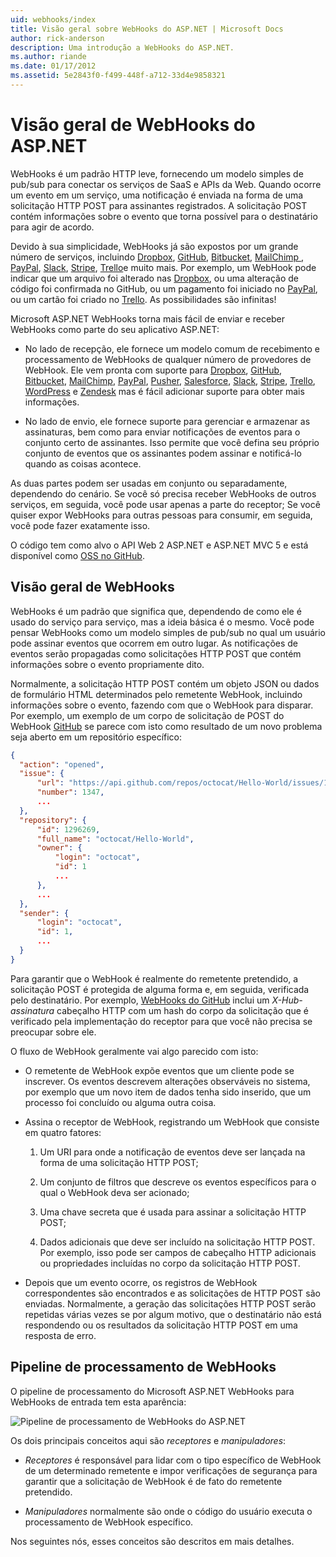 ```yaml
---
uid: webhooks/index
title: Visão geral sobre WebHooks do ASP.NET | Microsoft Docs
author: rick-anderson
description: Uma introdução a WebHooks do ASP.NET.
ms.author: riande
ms.date: 01/17/2012
ms.assetid: 5e2843f0-f499-448f-a712-33d4e9858321
---
```

# <a name="aspnet-webhooks-overview"></a>Visão geral de WebHooks do ASP.NET

WebHooks é um padrão HTTP leve, fornecendo um modelo simples de pub/sub para conectar os serviços de SaaS e APIs da Web. Quando ocorre um evento em um serviço, uma notificação é enviada na forma de uma solicitação HTTP POST para assinantes registrados. A solicitação POST contém informações sobre o evento que torna possível para o destinatário para agir de acordo.

Devido à sua simplicidade, WebHooks já são expostos por um grande número de serviços, incluindo [Dropbox](http://dropbox.com/), [GitHub](http://www.github.com/), [Bitbucket](https://bitbucket.org/), [MailChimp ](http://www.mailchimp.com/), [PayPal](http://www.paypal.com/), [Slack](http://www.slack.com), [Stripe](http://www.stripe.com), [Trello](http://www.trello.com/)e muito mais. Por exemplo, um WebHook pode indicar que um arquivo foi alterado nas [Dropbox](http://dropbox.com/), ou uma alteração de código foi confirmada no GitHub, ou um pagamento foi iniciado no [PayPal](http://www.paypal.com/), ou um cartão foi criado no [ Trello](http://www.trello.com/). As possibilidades são infinitas!

Microsoft ASP.NET WebHooks torna mais fácil de enviar e receber WebHooks como parte do seu aplicativo ASP.NET:

* No lado de recepção, ele fornece um modelo comum de recebimento e processamento de WebHooks de qualquer número de provedores de WebHook. Ele vem pronta com suporte para [Dropbox](http://dropbox.com/), [GitHub](http://www.github.com/), [Bitbucket](https://bitbucket.org/), [MailChimp](http://www.mailchimp.com/), [PayPal](http://www.paypal.com/), [Pusher](http://www.pusher.com), [Salesforce](http://www.salesforce.com), [Slack](http://www.slack.com), [Stripe](http://www.stripe.com), [Trello](http://www.trello.com/),[ WordPress](http://www.wordpress.com) e [Zendesk](https://www.zendesk.com/) mas é fácil adicionar suporte para obter mais informações.

* No lado de envio, ele fornece suporte para gerenciar e armazenar as assinaturas, bem como para enviar notificações de eventos para o conjunto certo de assinantes. Isso permite que você defina seu próprio conjunto de eventos que os assinantes podem assinar e notificá-lo quando as coisas acontece.

As duas partes podem ser usadas em conjunto ou separadamente, dependendo do cenário. Se você só precisa receber WebHooks de outros serviços, em seguida, você pode usar apenas a parte do receptor; Se você quiser expor WebHooks para outras pessoas para consumir, em seguida, você pode fazer exatamente isso.

O código tem como alvo o API Web 2 ASP.NET e ASP.NET MVC 5 e está disponível como [OSS no GitHub](https://github.com/aspnet/WebHooks).

## <a name="webhooks-overview"></a>Visão geral de WebHooks

WebHooks é um padrão que significa que, dependendo de como ele é usado do serviço para serviço, mas a ideia básica é o mesmo. Você pode pensar WebHooks como um modelo simples de pub/sub no qual um usuário pode assinar eventos que ocorrem em outro lugar. As notificações de eventos serão propagadas como solicitações HTTP POST que contém informações sobre o evento propriamente dito.

Normalmente, a solicitação HTTP POST contém um objeto JSON ou dados de formulário HTML determinados pelo remetente WebHook, incluindo informações sobre o evento, fazendo com que o WebHook para disparar. Por exemplo, um exemplo de um corpo de solicitação de POST do WebHook [GitHub](http://www.github.com/) se parece com isto como resultado de um novo problema seja aberto em um repositório específico:

```json
{
  "action": "opened",
  "issue": {
      "url": "https://api.github.com/repos/octocat/Hello-World/issues/1347",
      "number": 1347,
      ...
  },
  "repository": {
      "id": 1296269,
      "full_name": "octocat/Hello-World",
      "owner": {
          "login": "octocat",
          "id": 1
          ...
      },
      ...
  },
  "sender": {
      "login": "octocat",
      "id": 1,
      ...
  }
}
```

Para garantir que o WebHook é realmente do remetente pretendido, a solicitação POST é protegida de alguma forma e, em seguida, verificada pelo destinatário. Por exemplo, [WebHooks do GitHub](https://developer.github.com/webhooks/) inclui um *X-Hub-assinatura* cabeçalho HTTP com um hash do corpo da solicitação que é verificado pela implementação do receptor para que você não precisa se preocupar sobre ele.

O fluxo de WebHook geralmente vai algo parecido com isto:

* O remetente de WebHook expõe eventos que um cliente pode se inscrever. Os eventos descrevem alterações observáveis no sistema, por exemplo que um novo item de dados tenha sido inserido, que um processo foi concluído ou alguma outra coisa.

* Assina o receptor de WebHook, registrando um WebHook que consiste em quatro fatores:

     1. Um URI para onde a notificação de eventos deve ser lançada na forma de uma solicitação HTTP POST;

     2. Um conjunto de filtros que descreve os eventos específicos para o qual o WebHook deva ser acionado;

     3. Uma chave secreta que é usada para assinar a solicitação HTTP POST;

     4. Dados adicionais que deve ser incluído na solicitação HTTP POST. Por exemplo, isso pode ser campos de cabeçalho HTTP adicionais ou propriedades incluídas no corpo da solicitação HTTP POST.

* Depois que um evento ocorre, os registros de WebHook correspondentes são encontrados e as solicitações de HTTP POST são enviadas. Normalmente, a geração das solicitações HTTP POST serão repetidas várias vezes se por algum motivo, que o destinatário não está respondendo ou os resultados da solicitação HTTP POST em uma resposta de erro.

## <a name="webhooks-processing-pipeline"></a>Pipeline de processamento de WebHooks

O pipeline de processamento do Microsoft ASP.NET WebHooks para WebHooks de entrada tem esta aparência:

![Pipeline de processamento de WebHooks do ASP.NET](_static/WebHookReceivers.png)

Os dois principais conceitos aqui são *receptores* e *manipuladores*:

* *Receptores* é responsável para lidar com o tipo específico de WebHook de um determinado remetente e impor verificações de segurança para garantir que a solicitação de WebHook é de fato do remetente pretendido.

* *Manipuladores* normalmente são onde o código do usuário executa o processamento de WebHook específico.

Nos seguintes nós, esses conceitos são descritos em mais detalhes.
